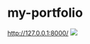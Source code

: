 # my-portfolio
http://127.0.0.1:8000/
![](https://github.com/sahuManisha-github/my-portfolio/blob/master/static/my_portfolio_website_app/images/portfolio.JPG)
